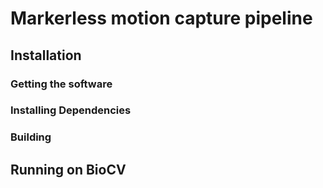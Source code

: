 # Markerless motion capture pipeline

## Installation

### Getting the software


### Installing Dependencies


### Building


## Running on BioCV

